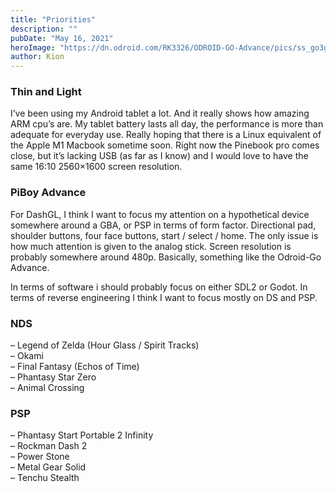 ```yaml
---
title: "Priorities"
description: ""
pubDate: "May 16, 2021"
heroImage: "https://dn.odroid.com/RK3326/ODROID-GO-Advance/pics/ss_go3gray_gs.jpg"
author: Kion
---
```


### Thin and Light

I’ve been using my Android tablet a lot. And it really shows how amazing ARM cpu’s are. My tablet battery lasts all day, the performance is more than adequate for everyday use. Really hoping that there is a Linux equivalent of the Apple M1 Macbook sometime soon. Right now the Pinebook pro comes close, but it’s lacking USB (as far as I know) and I would love to have the same 16:10 2560×1600 screen resolution.

### PiBoy Advance

For DashGL, I think I want to focus my attention on a hypothetical device somewhere around a GBA, or PSP in terms of form factor. Directional pad, shoulder buttons, four face buttons, start / select / home. The only issue is how much attention is given to the analog stick. Screen resolution is probably somewhere around 480p. Basically, something like the Odroid-Go Advance.

In terms of software i should probably focus on either SDL2 or Godot. In terms of reverse engineering I think I want to focus mostly on DS and PSP.

### NDS

– Legend of Zelda (Hour Glass / Spirit Tracks)  
– Okami  
– Final Fantasy (Echos of Time)  
– Phantasy Star Zero  
– Animal Crossing

### PSP

– Phantasy Start Portable 2 Infinity  
– Rockman Dash 2  
– Power Stone  
– Metal Gear Solid  
– Tenchu Stealth